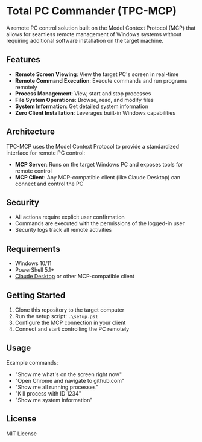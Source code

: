 # Total PC Commander (TPC-MCP)

A remote PC control solution built on the Model Context Protocol (MCP) that allows for seamless remote management of Windows systems without requiring additional software installation on the target machine.

## Features

- **Remote Screen Viewing**: View the target PC's screen in real-time
- **Remote Command Execution**: Execute commands and run programs remotely
- **Process Management**: View, start and stop processes
- **File System Operations**: Browse, read, and modify files
- **System Information**: Get detailed system information
- **Zero Client Installation**: Leverages built-in Windows capabilities

## Architecture

TPC-MCP uses the Model Context Protocol to provide a standardized interface for remote PC control:

- **MCP Server**: Runs on the target Windows PC and exposes tools for remote control
- **MCP Client**: Any MCP-compatible client (like Claude Desktop) can connect and control the PC

## Security

- All actions require explicit user confirmation
- Commands are executed with the permissions of the logged-in user
- Security logs track all remote activities

## Requirements

- Windows 10/11
- PowerShell 5.1+
- [Claude Desktop](https://claude.ai/download) or other MCP-compatible client

## Getting Started

1. Clone this repository to the target computer
2. Run the setup script: `.\setup.ps1`
3. Configure the MCP connection in your client
4. Connect and start controlling the PC remotely

## Usage

Example commands:
- "Show me what's on the screen right now"
- "Open Chrome and navigate to github.com"
- "Show me all running processes"
- "Kill process with ID 1234"
- "Show me system information"

## License

MIT License
